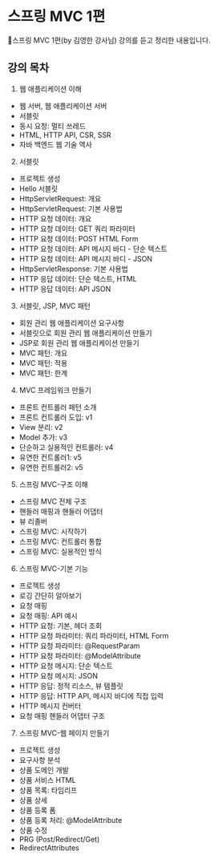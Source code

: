# 스프링 MVC 1편

스프링 MVC 1편(by 김영한 강사님) 강의를 듣고 정리한 내용입니다.

## 강의 목차

1. 웹 애플리케이션 이해
- 웹 서버, 웹 애플리케이션 서버
- 서블릿
- 동시 요청: 멀티 쓰레드
- HTML, HTTP API, CSR, SSR
- 자바 백엔드 웹 기술 역사

2. 서블릿
- 프로젝트 생성
- Hello 서블릿
- HttpServletRequest: 개요
- HttpServletRequest: 기본 사용법
- HTTP 요청 데이터: 개요
- HTTP 요청 데이터: GET 쿼리 파라미터
- HTTP 요청 데이터: POST HTML Form
- HTTP 요청 데이터: API 메시지 바디 - 단순 텍스트
- HTTP 요청 데이터: API 메시지 바디 - JSON
- HttpServletResponse: 기본 사용법
- HTTP 응답 데이터: 단순 텍스트, HTML
- HTTP 응답 데이터: API JSON
  
3. 서블릿, JSP, MVC 패턴
- 회원 관리 웹 애플리케이션 요구사항
- 서블릿으로 회원 관리 웹 애플리케이션 만들기
- JSP로 회원 관리 웹 애플리케이션 만들기
- MVC 패턴: 개요
- MVC 패턴: 적용
- MVC 패턴: 한계

4. MVC 프레임워크 만들기
- 프론트 컨트롤러 패턴 소개
- 프론트 컨트롤러 도입: v1
- View 분리: v2
- Model 추가: v3
- 단순하고 실용적인 컨트롤러: v4
- 유연한 컨트롤러1: v5
- 유연한 컨트롤러2: v5

5. 스프링 MVC-구조 이해
- 스프링 MVC 전체 구조
- 핸들러 매핑과 핸들러 어댑터
- 뷰 리졸버
- 스프링 MVC: 시작하기
- 스프링 MVC: 컨트롤러 통합
- 스프링 MVC: 실용적인 방식

6. 스프링 MVC-기본 기능
- 프로젝트 생성
- 로깅 간단히 알아보기
- 요청 매핑
- 요청 매핑: API 예시
- HTTP 요청: 기본, 헤더 조회
- HTTP 요청 파라미터: 쿼리 파라미터, HTML Form
- HTTP 요청 파라미터: @RequestParam
- HTTP 요청 파라미터: @ModelAttribute
- HTTP 요청 메시지: 단순 텍스트
- HTTP 요청 메시지: JSON
- HTTP 응답: 정적 리소스, 뷰 템플릿
- HTTP 응답: HTTP API, 메시지 바디에 직접 입력
- HTTP 메시지 컨버터
- 요청 매핑 핸들러 어댑터 구조

7. 스프링 MVC-웹 페이지 만들기
- 프로젝트 생성
- 요구사항 분석
- 상품 도메인 개발
- 상품 서비스 HTML
- 상품 목록: 타임리프
- 상품 상세
- 상품 등록 폼
- 상품 등록 처리: @ModelAttribute
- 상품 수정
- PRG (Post/Redirect/Get)
- RedirectAttributes
